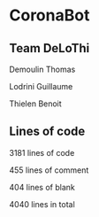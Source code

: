 # CoronaBot

## Team DeLoThi

Demoulin Thomas

Lodrini Guillaume

Thielen Benoit

## Lines of code

3181 lines of code

455 lines of comment

404 lines of blank

4040 lines in total
